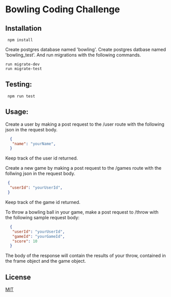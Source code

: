  # Bowling Coding Challenge

## Installation
```
 npm install
 ```
 Create postgres database named 'bowling'.
 Create postgres datbase named 'bowling_test'.
 And run migrations with the following commands.
 ```
 run migrate-dev
 run migrate-test
```

## Testing:
```
 npm run test
 ```

## Usage:
 Create a user by making a post request to the /user route with the following json in the request body.
 
```json
  {
   "name": "yourName",
  }
```

 Keep track of the user id returned.

 Create a new game by making a post request to the /games route with the follwing json in the request body.
 ```json
  {
   "userId": "yourUserId",
  }
```
 Keep track of the game id returned.

 To throw a bowling ball in your game, make a post request to /throw with the following sample request body: 
 
```json
  {
   "userId": "yourUserId",
   "gameId": "yourGameId",
   "score": 10
  }
```

 The body of the response will contain the results of your throw, contained in the frame object and the game object.
 
 ## License
[MIT](https://choosealicense.com/licenses/mit/)
